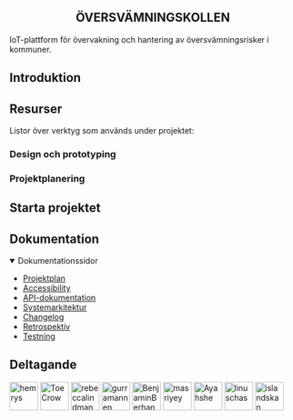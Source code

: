 <section align="center">
<h1>ÖVERSVÄMNINGSKOLLEN</h1>
</section>

<!-- Place image here -->
<!-- ![alt text](imgurl) -->

IoT-plattform för övervakning och hantering av översvämningsrisker i kommuner.

## Introduktion

## Resurser

Listor över verktyg som används under projektet:

### Design och prototyping

### Projektplanering

## Starta projektet

## Dokumentation

<details open>
  <summary>Dokumentationssidor</summary>
  <ul>
    <li><a href="">Projektplan</a></li>
    <li><a href="">Accessibility</a></li>
    <li><a href="">API-dokumentation</a></li>
    <li><a href="">Systemarkitektur</a></li>
    <li><a href="">Changelog</a></li>
    <li><a href="">Retrospektiv</a></li>
    <li><a href="">Testning</a></li>
  </ul>
</details>

## Deltagande

<a href="https://github.com/hemrys"><img src="https://avatars.githubusercontent.com/u/48299434?v=4" title="hemrys" width="50" height="50"></a>
<a href="https://github.com/ToeCrow"><img src="https://avatars.githubusercontent.com/u/180638640?v=4" title="ToeCrow" width="50" height="50"></a>
<a href="https://github.com/rebeccalindman"><img src="https://avatars.githubusercontent.com/u/180174336?v=4" title="rebeccalindman" width="50" height="50"></a>
<a href="https://github.com/gurramannen"><img src="https://avatars.githubusercontent.com/u/180275818?v=4" title="gurramannen" width="50" height="50"></a>
<a href="https://github.com/BenjaminBerhane"><img src="https://avatars.githubusercontent.com/u/180633245?v=4" title="BenjaminBerhane" width="50" height="50"></a>
<a href="https://github.com/masriyey"><img src="https://avatars.githubusercontent.com/u/45066874?v=4" title="masriyey" width="50" height="50"></a>
<a href="https://github.com/Ayahshe"><img src="https://avatars.githubusercontent.com/u/172211083?v=4" title="Ayahshe" width="50" height="50"></a>
<a href="https://github.com/linuschas"><img src="https://avatars.githubusercontent.com/u/183321874?v=4" title="linuschas" width="50" height="50"></a>
<a href="https://github.com/islandskan"><img src="https://avatars.githubusercontent.com/u/89599893?v=4" title="islandskan" width="50" height="50"></a>
